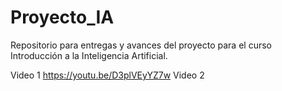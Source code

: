 # Proyecto_IA
Repositorio para entregas y avances del proyecto para el curso Introducción a la Inteligencia Artificial.






Video 1
https://youtu.be/D3plVEyYZ7w
Video 2
